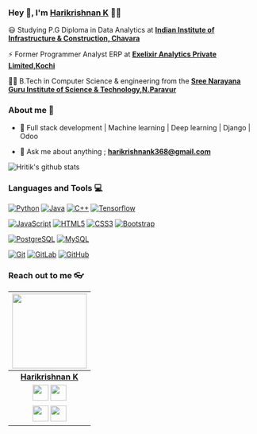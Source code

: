 
### Hey 👋, I'm [Harikrishnan K]() 👨‍💻



:smiley: Studying P.G Diploma in Data Analytics at **[Indian Institute of Infrastructure & Construction, Chavara](https://www.iiic.ac.in/)** 

⚡ Former Programmer Analyst ERP at **[Exelixir Analytics Private Limited,Kochi](https://www.exelixir.com/)**


👨‍🎓 B.Tech in Computer Science & engineering from the **[Sree Narayana Guru Institute of Science & Technology,N.Paravur](http://sngist.org/)** 

### About me :eyes:

- :dart: Full stack development | Machine learning | Deep learning | Django | Odoo  

- :e-mail: Ask me about anything ; **[harikrishnank368@gmail.com](harikrishnank368@gmail.com)**

![Hritik's github stats](https://github-readme-stats.vercel.app/api?username=harikrishnank-git&show_icons=true&hide_border=true)

### Languages and Tools :computer:

[![Python](https://img.shields.io/badge/-Python-black?style=flat&logo=python&link=https://github.com/harikrishnank-git)](https://github.com/harikrishnank-git) [![Java](https://img.shields.io/badge/Java-orange?style=flat&logo=java&logoColor=white&link=https://github.com/hritik5102)](https://github.com/harikrishnank-git) [![C++](https://img.shields.io/badge/-C/C%2B%2B-%2300599C?style=flat&logo=C%2B%2B&logoColor=ffffff)](https://github.com/harikrishnank-git) [![Tensorflow](https://img.shields.io/badge/-Tensorflow-gray?style=flat&logo=tensorflow&link=https://github.com/harikrishnank-git)](https://github.com/harikrishnank-git) 

[![JavaScript](https://img.shields.io/badge/-JavaScript-black?style=flat&logo=javascript&link=https://github.com/harikrishnank-git)](https://github.com/harikrishnank-git) 
[![HTML5](https://img.shields.io/badge/-HTML5-E34F26?style=flat&logo=html5&logoColor=white&link=https://github.com/harikrishnank-git)](https://github.com/harikrishnank-git) [![CSS3](https://img.shields.io/badge/-CSS3-1572B6?style=flat&logo=css3&link=https://github.com/harikrishnank-git)](https://github.com/harikrishnank-git) [![Bootstrap](https://img.shields.io/badge/-Bootstrap-563D7C?style=flat&logo=bootstrap&link=https://github.com/harikrishnank-git)](https://github.com/harikrishnank-git)

 [![PostgreSQL](https://img.shields.io/badge/-PostgreSQL-336791?style=flat&logo=postgresql&link=https://github.com/harikrishnank-git)](https://github.com/harikrishnank-git) [![MySQL](https://img.shields.io/badge/-MySQL-black?style=flat&logo=mysql&link=https://github.com/harikrishnank-git)](https://github.com/harikrishnank-git)

[![Git](https://img.shields.io/badge/-Git-black?style=flat&logo=git&link=https://github.com/harikrishnank-git)](https://github.com/harikrishnank-git) [![GitLab](https://img.shields.io/badge/-GitLab-FCA121?style=flat&logo=gitlab&link=https://github.com/harikrishnank-git)](https://gitlab.com/harikrishnank-git) [![GitHub](https://img.shields.io/badge/-GitHub-181717?style=flat&logo=github&link=https://github.com/harikrishnank-git)](https://github.com/harikrishnank-git)

### Reach out to me 👓

|  <a href="https://hritik5102.github.io/"><img src="https://icon-library.net//images/icon-programmer/icon-programmer-14.jpg" width="150px" height="150px" /></a> |
|:---------------------------------------------------------------------------------------------------------------------------------------: |
|       **[Harikrishnan K](https://hritik5102.github.io/)**                                                                                |
|<a href="https://twitter.com/HritikJ71241501"><img src="https://i.ibb.co/kmgQVyW/twitter.png" width="32px" height="32px"></a> <a href="https://github.com/harikrishnank-git"><img src="https://cdn.iconscout.com/icon/free/png-256/github-108-438008.png" width="32px" height="32px"></a> <a href="https://www.facebook.com/iamharikrishnank">
<img src="https://i.ibb.co/zmYNW4p/facebook.png" width="32px" height="32px"></a> <a href="https://www.linkedin.com/in/harikrishnan-k/"><img src="https://i.ibb.co/Kx2GSrT/linkedin.png" width="32px" height="32px"></a> |










<!--
**hritik5102/hritik5102** is a ✨ _special_ ✨ repository because its `README.md` (this file) appears on your GitHub profile.

Here are some ideas to get you started:

- 🔭 I’m currently working on ...
- 🌱 I’m currently learning ...
- 👯 I’m looking to collaborate on ...
- 🤔 I’m looking for help with ...
- 💬 Ask me about ...
- 📫 How to reach me: ...
- 😄 Pronouns: ...
- ⚡ Fun fact: ...
-->
